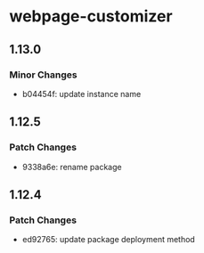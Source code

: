 # webpage-customizer

## 1.13.0

### Minor Changes

- b04454f: update instance name

## 1.12.5

### Patch Changes

- 9338a6e: rename package

## 1.12.4

### Patch Changes

- ed92765: update package deployment method
